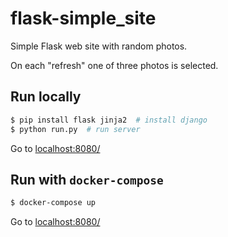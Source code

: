 # flask-simple_site
Simple Flask web site with random photos.

On each "refresh" one of three photos is selected.

## Run locally
```bash
$ pip install flask jinja2  # install django
$ python run.py  # run server
```

Go to [localhost:8080/](http://localhost:8080/)

## Run with `docker-compose`
```bash
$ docker-compose up
```

Go to [localhost:8080/](http://localhost:8080/)

